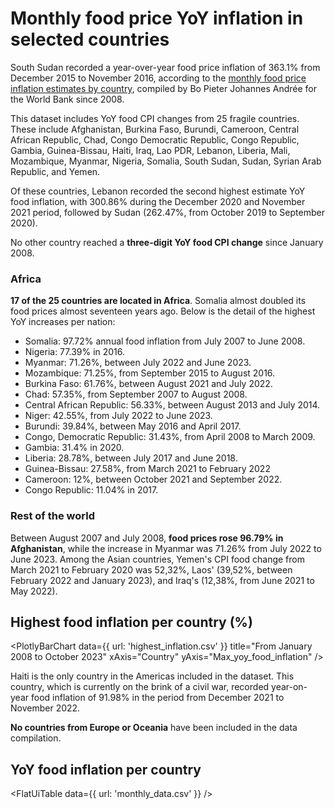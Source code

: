 # Monthly food price YoY inflation in selected countries

South Sudan recorded a year-over-year food price inflation of 363.1% from December 2015 to November 2016, according to the [monthly food price inflation estimates by country](https://microdata.worldbank.org/index.php/catalog/4509#study_desc1684331430702), compiled by Bo Pieter Johannes Andrée for the World Bank since 2008.

This dataset includes YoY food CPI changes from 25 fragile countries. These include Afghanistan, Burkina Faso, Burundi, Cameroon, Central African Republic, Chad, Congo Democratic Republic, Congo Republic, Gambia, Guinea-Bissau, Haiti, Iraq, Lao PDR, Lebanon, Liberia, Mali, Mozambique, Myanmar, Nigeria, Somalia, South Sudan, Sudan, Syrian Arab Republic, and Yemen.

Of these countries, Lebanon recorded the second highest estimate YoY food inflation, with 300.86% during the December 2020 and November 2021 period, followed by Sudan (262.47%, from October 2019 to September 2020).

No other country reached a **three-digit YoY food CPI change** since January 2008.

### Africa

**17 of the 25 countries are located in Africa**. Somalia almost doubled its food prices almost seventeen years ago. Below is the detail of the highest YoY increases per nation:

-	Somalia: 97.72% annual food inflation from July 2007 to June 2008.
-	Nigeria: 77.39% in 2016.
-	Myanmar: 71.26%, between July 2022 and June 2023.
-	Mozambique: 71.25%, from September 2015 to August 2016.
-	Burkina Faso: 61.76%, between August 2021 and July 2022.
-	Chad: 57.35%, from September 2007 to August 2008.
-	Central African Republic: 56.33%, between August 2013 and July 2014.
-	Niger: 42.55%, from July 2022 to June 2023.
-	Burundi: 39.84%, between May 2016 and April 2017.
-	Congo, Democratic Republic: 31.43%, from April 2008 to March 2009.
-	Gambia: 31.4% in 2020.
-	Liberia: 28.78%, between July 2017 and June 2018.
-	Guinea-Bissau: 27.58%, from March 2021 to February 2022
-	Cameroon: 12%, between October 2021 and September 2022.
-	Congo Republic: 11.04% in 2017.

### Rest of the world

Between August 2007 and July 2008, **food prices rose 96.79% in Afghanistan**, while the increase in Myanmar was 71.26% from July 2022 to June 2023. Among the Asian countries, Yemen's CPI food change from March 2021 to February 2020 was 52,32%, Laos' (39,52%, between February 2022 and January 2023), and Iraq's (12,38%, from June 2021 to May 2022).

## Highest food inflation per country (%)
<PlotlyBarChart
  data={{
    url: 'highest_inflation.csv'
  }}
  title="From January 2008 to October 2023"
  xAxis="Country"
  yAxis="Max_yoy_food_inflation"
/>

Haiti is the only country in the Americas included in the dataset. This country, which is currently on the brink of a civil war, recorded year-on-year food inflation of 91.98% in the period from December 2021 to November 2022.

**No countries from Europe or Oceania** have been included in the data compilation.

## YoY food inflation per country
<FlatUiTable
  data={{
    url: 'monthly_data.csv'
  }}
/>
